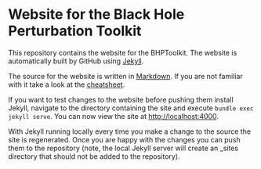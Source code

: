 # Website for the Black Hole Perturbation Toolkit

This repository contains the website for the BHPToolkit. The website is automatically built by GitHub using [Jekyll](https://jekyllrb.com/).

The source for the website is written in [Markdown](https://en.wikipedia.org/wiki/Markdown). If you are not familiar with it take a look at the [cheatsheet](https://github.com/adam-p/markdown-here/wiki/Markdown-Cheatsheet).

If you want to test changes to the website before pushing them install Jekyll, navigate to the directory containing the site and execute `bundle exec jekyll serve`. You can now view the site at [http://localhost:4000](http://localhost:4000).

With Jekyll running locally every time you make a change to the source the site is regenerated. Once you are happy with the changes you can push them to the repository (note, the local Jekyll server will create an _sites directory that should not be added to the repository).